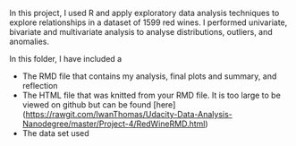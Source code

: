 In this project, I used R and apply exploratory data analysis techniques to explore relationships in a dataset of 1599 red wines. I performed univariate, bivariate and multivariate analysis to analyse distributions, outliers, and anomalies.

In this folder, I have included a 
  - The RMD file that contains my analysis, final plots and summary, and reflection 
  - The HTML file that was knitted from your RMD file. It is too large to be viewed on github but can be found [here] (https://rawgit.com/IwanThomas/Udacity-Data-Analysis-Nanodegree/master/Project-4/RedWineRMD.html)
  - The data set used 
